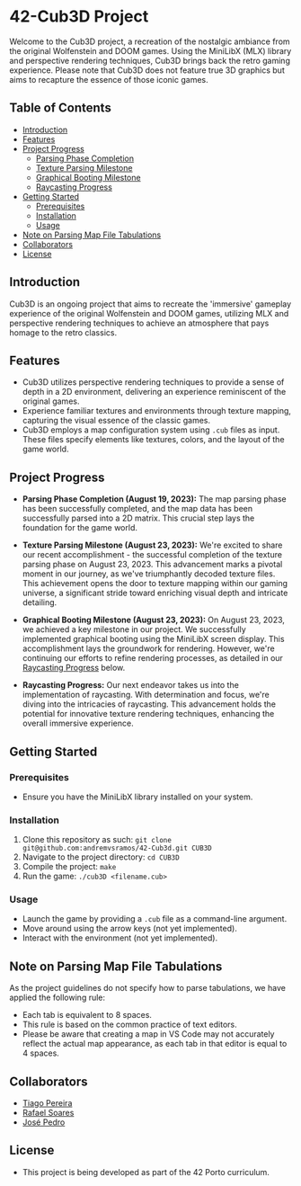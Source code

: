 # 42-Cub3D Project

Welcome to the Cub3D project, a recreation of the nostalgic ambiance from the original Wolfenstein and DOOM games. Using the MiniLibX (MLX) library and perspective rendering techniques, Cub3D brings back the retro gaming experience. Please note that Cub3D does not feature true 3D graphics but aims to recapture the essence of those iconic games.

## Table of Contents

- [Introduction](#introduction)
- [Features](#features)
- [Project Progress](#project-progress)
  - [Parsing Phase Completion](#parsing-phase-completion)
  - [Texture Parsing Milestone](#texture-parsing-milestone)
  - [Graphical Booting Milestone](#graphical-booting-milestone)
  - [Raycasting Progress](#raycasting-progress)
- [Getting Started](#getting-started)
  - [Prerequisites](#prerequisites)
  - [Installation](#installation)
  - [Usage](#usage)
- [Note on Parsing Map File Tabulations](#note-on-parsing-map-file-tabulations)
- [Collaborators](#collaborators)
- [License](#license)

## Introduction

Cub3D is an ongoing project that aims to recreate the 'immersive' gameplay experience of the original Wolfenstein and DOOM games, utilizing MLX and perspective rendering techniques to achieve an atmosphere that pays homage to the retro classics.

## Features

 - Cub3D utilizes perspective rendering techniques to provide a sense of depth in a 2D environment, delivering an experience reminiscent of the original games.
 - Experience familiar textures and environments through texture mapping, capturing the visual essence of the classic games.
 - Cub3D employs a map configuration system using `.cub` files as input. These files specify elements like textures, colors, and the layout of the game world.

## Project Progress

- **Parsing Phase Completion (August 19, 2023):** The map parsing phase has been successfully completed, and the map data has been successfully parsed into a 2D matrix. This crucial step lays the foundation for the game world.
  
- **Texture Parsing Milestone (August 23, 2023):** We're excited to share our recent accomplishment - the successful completion of the texture parsing phase on August 23, 2023. This advancement marks a pivotal moment in our journey, as we've triumphantly decoded texture files. This achievement opens the door to texture mapping within our gaming universe, a significant stride toward enriching visual depth and intricate detailing.

- **Graphical Booting Milestone (August 23, 2023):** On August 23, 2023, we achieved a key milestone in our project. We successfully implemented graphical booting using the MiniLibX screen display. This accomplishment lays the groundwork for rendering. However, we're continuing our efforts to refine rendering processes, as detailed in our [Raycasting Progress](#raycasting-progress) below.

- **Raycasting Progress:** Our next endeavor takes us into the implementation of raycasting. With determination and focus, we're diving into the intricacies of raycasting. This advancement holds the potential for innovative texture rendering techniques, enhancing the overall immersive experience.

## Getting Started

### Prerequisites

- Ensure you have the MiniLibX library installed on your system.

### Installation

1. Clone this repository as such: `git clone git@github.com:andremvsramos/42-Cub3d.git CUB3D`
2. Navigate to the project directory: `cd CUB3D`
3. Compile the project: `make`
4. Run the game: `./cub3D <filename.cub>`

### Usage

- Launch the game by providing a `.cub` file as a command-line argument.
- Move around using the arrow keys (not yet implemented).
- Interact with the environment (not yet implemented).

## Note on Parsing Map File Tabulations

As the project guidelines do not specify how to parse tabulations, we have applied the following rule:
- Each tab is equivalent to 8 spaces.
- This rule is based on the common practice of text editors.
- Please be aware that creating a map in VS Code may not accurately reflect the actual map appearance, as each tab in that editor is equal to 4 spaces.

## Collaborators

- [Tiago Pereira](https://github.com/t-pereira06)
- [Rafael Soares](https://github.com/RafaSoares1)
- [José Pedro](https://github.com/ZPedro99)

## License

- This project is being developed as part of the 42 Porto curriculum.
